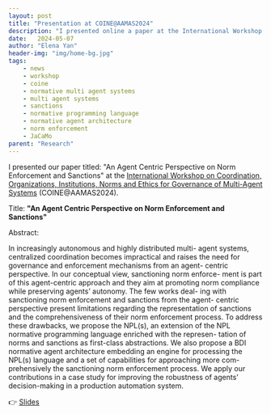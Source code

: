 ```yaml
---
layout: post
title: "Presentation at COINE@AAMAS2024"
description: "I presented online a paper at the International Workshop on Coordination, Organizations, Institutions, Norms and Ethics for Governance of Multi-Agent Systems (COINE@AAMAS2024)"
date:   2024-05-07
author: "Elena Yan"
header-img: "img/home-bg.jpg"
tags: 
    - news
    - workshop
    - coine
    - normative multi agent systems
    - multi agent systems
    - sanctions
    - normative programming language
    - normative agent architecture 
    - norm enforcement
    - JaCaMo
parent: "Research"
---
```


I presented our paper titled: "An Agent Centric Perspective on Norm Enforcement and Sanctions" at the [International Workshop on Coordination, Organizations, Institutions, Norms and Ethics for Governance of Multi-Agent Systems](https://coin-workshop.github.io/coine-2024-auckland/postproceedings.html) (COINE@AAMAS2024).

Title: **"An Agent Centric Perspective on Norm Enforcement and Sanctions"**

Abstract: 

In increasingly autonomous and highly distributed multi-
agent systems, centralized coordination becomes impractical and raises
the need for governance and enforcement mechanisms from an agent-
centric perspective. In our conceptual view, sanctioning norm enforce-
ment is part of this agent-centric approach and they aim at promoting
norm compliance while preserving agents’ autonomy. The few works deal-
ing with sanctioning norm enforcement and sanctions from the agent-
centric perspective present limitations regarding the representation of
sanctions and the comprehensiveness of their norm enforcement process.
To address these drawbacks, we propose the NPL(s), an extension of
the NPL normative programming language enriched with the represen-
tation of norms and sanctions as first-class abstractions. We also propose
a BDI normative agent architecture embedding an engine for processing
the NPL(s) language and a set of capabilities for approaching more com-
prehensively the sanctioning norm enforcement process. We apply our
contributions in a case study for improving the robustness of agents’
decision-making in a production automation system.

👉 [Slides](../../../../presentation/coine24.pdf)